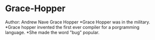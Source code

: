 # Grace-Hopper
Author: Andrew Nave Grace Hopper
*Grace Hopper was in the military.
*Grace hopper invented the first ever compiler for a porgramming language.
*She made the word "bug" popular.
